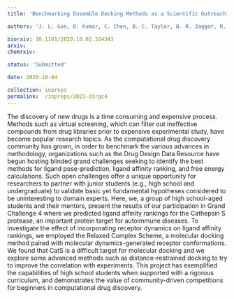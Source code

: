 ```yaml
---
title: 'Benchmarking Ensemble Docking Methods as a Scientific Outreach Project'

authors: 'J. L. Gan, D. Kumar, C. Chen, B. C. Taylor, B. R. Jagger, R. E. Amaro<sup>$</sup>, and <b>C. T. Lee<sup>$</sup></b>'

biorxiv: 10.1101/2020.10.02.324343
arxiv: 
chemrxiv: 

status: 'Submitted'

date: 2020-10-04

collection: inpreps
permalink:  /inpreps/2021-d3rgc4
---
```


The discovery of new drugs is a time consuming and expensive process. Methods such as virtual screening, which can filter out ineffective compounds from drug libraries prior to expensive experimental study, have become popular research topics. As the computational drug discovery community has grown, in order to benchmark the various advances in methodology, organizations such as the Drug Design Data Resource have begun hosting blinded grand challenges seeking to identify the best methods for ligand pose-prediction, ligand affinity ranking, and free energy calculations. Such open challenges offer a unique opportunity for researchers to partner with junior students (e.g., high school and undergraduate) to validate basic yet fundamental hypotheses considered to be uninteresting to domain experts. Here, we, a group of high school-aged students and their mentors, present the results of our participation in Grand Challenge 4 where we predicted ligand affinity rankings for the Cathepsin S protease, an important protein target for autoimmune diseases. To investigate the effect of incorporating receptor dynamics on ligand affinity rankings, we employed the Relaxed Complex Scheme, a molecular docking method paired with molecular dynamics-generated receptor conformations. We found that CatS is a difficult target for molecular docking and we explore some advanced methods such as distance-restrained docking to try to improve the correlation with experiments. This project has exemplified the capabilities of high school students when supported with a rigorous curriculum, and demonstrates the value of community-driven competitions for beginners in computational drug discovery.
